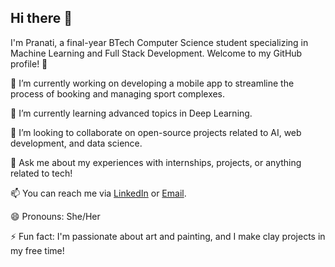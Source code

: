 ## Hi there 👋

I'm Pranati, a final-year BTech Computer Science student specializing in Machine Learning and Full Stack Development. Welcome to my GitHub profile! 🚀

🔭 I’m currently working on developing a mobile app to streamline the process of booking and managing sport complexes.

🌱 I’m currently learning advanced topics in Deep Learning.

👯 I’m looking to collaborate on open-source projects related to AI, web development, and data science.

💬 Ask me about my experiences with internships, projects, or anything related to tech!

📫 You can reach me via [LinkedIn](https://www.linkedin.com/in/pranati-sattarapu-6b6216221/) or [Email](pranatisattarapu@yahoo.com).

😄 Pronouns: She/Her

⚡ Fun fact: I'm passionate about art and painting, and I make clay projects in my free time!
